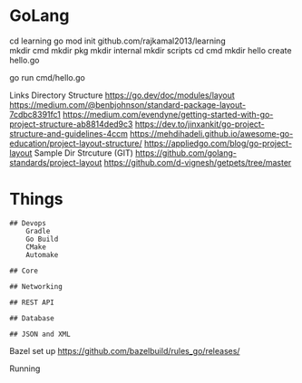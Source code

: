 # GoLang 

cd learning
go mod init github.com/rajkamal2013/learning  
mkdir cmd
mkdir pkg
mkdir internal
mkdir scripts
cd cmd
mkdir hello 
create hello.go

go run cmd/hello.go


Links 
 Directory Structure
    https://go.dev/doc/modules/layout
    https://medium.com/@benbjohnson/standard-package-layout-7cdbc8391fc1
    https://medium.com/evendyne/getting-started-with-go-project-structure-ab8814ded9c3
    https://dev.to/jinxankit/go-project-structure-and-guidelines-4ccm
    https://mehdihadeli.github.io/awesome-go-education/project-layout-structure/
    https://appliedgo.com/blog/go-project-layout
 Sample Dir Strcuture (GIT)
    https://github.com/golang-standards/project-layout
    https://github.com/d-vignesh/getpets/tree/master

# Things
    ## Devops 
        Gradle 
        Go Build 
        CMake 
        Automake 

    ## Core 

    ## Networking 

    ## REST API 

    ## Database 

    ## JSON and XML 


Bazel set up 
    https://github.com/bazelbuild/rules_go/releases/

Running 
    